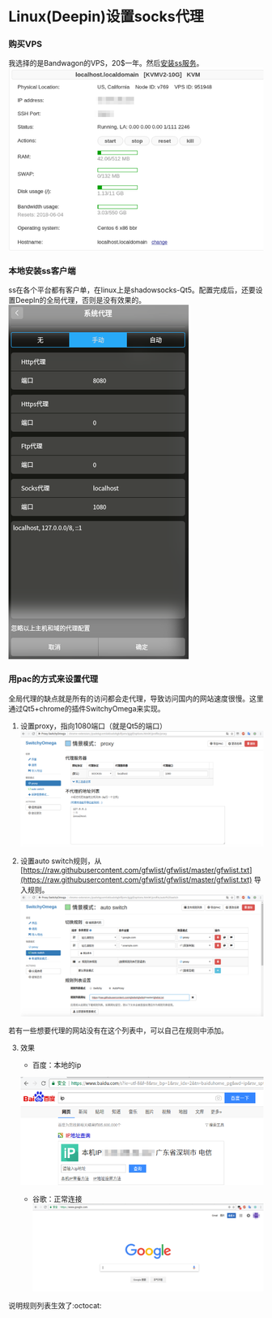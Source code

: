# Linux(Deepin)设置socks代理

### 购买VPS

我选择的是Bandwagon的VPS，20$一年。然后[安装ss服务](http://example.com/)。![bandwagon](image/1.png "bandwagon")

### 本地安装ss客户端

ss在各个平台都有客户单，在linux上是shadowsocks-Qt5。配置完成后，还要设置DeepIn的全局代理，否则是没有效果的。![proxy](image/2.png "proxy")

### 用pac的方式来设置代理

 全局代理的缺点就是所有的访问都会走代理，导致访问国内的网站速度很慢。这里通过Qt5+chrome的插件SwitchyOmega来实现。

1. 设置proxy，指向1080端口（就是Qt5的端口）
![3](image/3.png "3")

2. 设置auto switch规则，从[https://raw.githubusercontent.com/gfwlist/gfwlist/master/gfwlist.txt](https://raw.githubusercontent.com/gfwlist/gfwlist/master/gfwlist.txt)
导入规则。
![4](image/4.png "4")

若有一些想要代理的网站没有在这个列表中，可以自己在规则中添加。

3. 效果

	- 百度：本地的ip

	![5](image/5.png "5")

	- 谷歌：正常连接
	![6](image/6.png "6")

说明规则列表生效了:octocat: